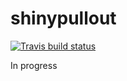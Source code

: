 
<!-- README.md is generated from README.Rmd. Please edit that file -->

# shinypullout

<!-- badges: start -->

[![Travis build
status](https://travis-ci.com/cwthom/shinypullout.svg?branch=master)](https://travis-ci.com/cwthom/shinypullout)
<!-- badges: end -->

In progress
